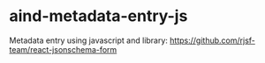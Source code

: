 # aind-metadata-entry-js
Metadata entry using javascript and library: https://github.com/rjsf-team/react-jsonschema-form
